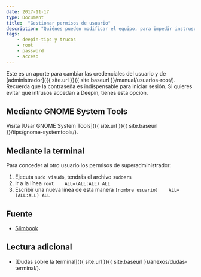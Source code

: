 ```yaml
---
date: 2017-11-17
type: Document
title:  "Gestionar permisos de usuario"
description: "Quiénes pueden modificar el equipo, para impedir instrusos"
tags:
    - deepin-tips y trucos
    - root
    - password
    - acceso
---
```


Este es un aporte para cambiar las credenciales del usuario y de [administrador]({{ site.url }}{{ site.baseurl }}/manual/usuarios-root/). Recuerda que la contraseña es indispensable para iniciar sesión. Si quieres evitar que intrusos accedan a Deepin, tienes esta opción.

## Mediante GNOME System Tools
Visita [Usar GNOME System Tools]({{ site.url }}{{ site.baseurl }}/tips/gnome-systemtools/).

## Mediante la terminal
Para conceder al otro usuario los permisos de superadministrador:
1. Ejecuta `sudo visudo`, tendrás el archivo `sudoers`
2. Ir a la línea `root    ALL=(ALL:ALL) ALL`
3. Escribir una nueva línea de esta manera `[nombre usuario]    ALL=(ALL:ALL) ALL`

## Fuente
* [Slimbook](https://slimbook.es/tutoriales/linux/86-anadir-usuario-al-fichero-sudoers)


## Lectura adicional
* [Dudas sobre la terminal]({{ site.url }}{{ site.baseurl }}/anexos/dudas-terminal/).
